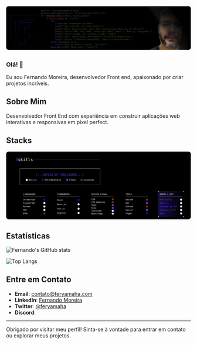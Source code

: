# ![Banner](https://github.com/feryamaha/feryamaha/blob/main/frame_3820-B.webp)

### Olá! 👋

Eu sou Fernando Moreira, desenvolvedor Front end, apaixonado por criar projetos incríveis. 

## Sobre Mim

Desenvolvedor Front End com experiência em construir aplicações web interativas e responsivas em pixel perfect.

## Stacks

![Stacks and Languages](https://github.com/feryamaha/feryamaha/blob/main/frame_3820-C.webp)


## Estatísticas

![Fernando's GitHub stats](https://github-readme-stats.vercel.app/api?username=feryamaha&show_icons=true&theme=radical)

![Top Langs](https://github-readme-stats.vercel.app/api/top-langs/?username=feryamaha&layout=compact&theme=radical)

## Entre em Contato

- **Email**: [contato@feryamaha.com](feryamaha@hotmail.com)
- **LinkedIn**: [Fernando Moreira]([https://www.linkedin.com/in/seuLinkedIn](https://www.linkedin.com/in/feryamaha/))
- **Twitter**: [@feryamaha]([https://twitter.com/feryamaha](https://x.com/_feryamaha))
- **Discord**: 

---

Obrigado por visitar meu perfil! Sinta-se à vontade para entrar em contato ou explorar meus projetos.
